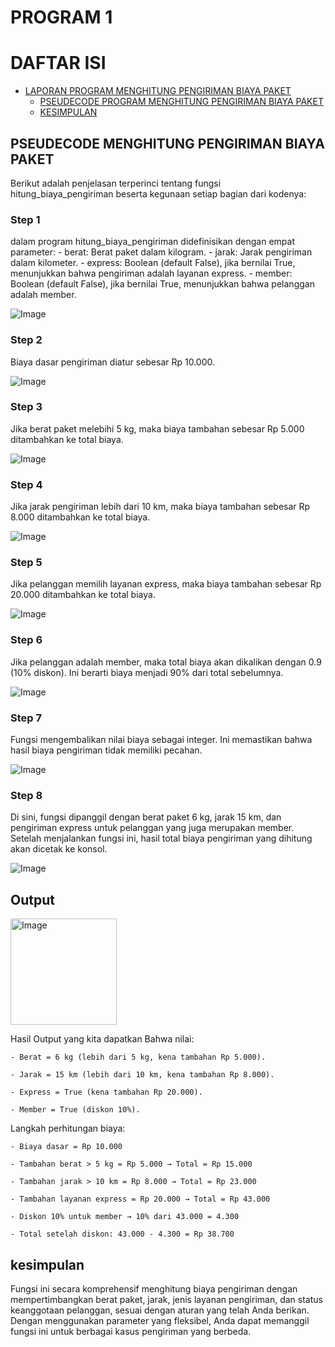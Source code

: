 # PROGRAM 1
DAFTAR ISI
==========
- [LAPORAN PROGRAM MENGHITUNG PENGIRIMAN BIAYA PAKET](#laporan-Latihan-String) 
    - [PSEUDECODE PROGRAM MENGHITUNG PENGIRIMAN BIAYA PAKET](#pseudecode-program-data-string)
    - [KESIMPULAN](#kesimpulan)

## PSEUDECODE MENGHITUNG PENGIRIMAN BIAYA PAKET
Berikut adalah penjelasan terperinci tentang fungsi hitung_biaya_pengiriman beserta kegunaan setiap bagian dari kodenya:

### Step 1
dalam program hitung_biaya_pengiriman didefinisikan dengan empat parameter:
    - berat: Berat paket dalam kilogram.
    - jarak: Jarak pengiriman dalam kilometer.
    - express: Boolean (default False), jika bernilai True, menunjukkan bahwa pengiriman adalah layanan express.
    - member: Boolean (default False), jika bernilai True, menunjukkan bahwa pelanggan adalah member.

![Image](https://github.com/user-attachments/assets/c58362a8-eb2b-4ee8-be85-d2a7be040d03)

### Step 2
Biaya dasar pengiriman diatur sebesar Rp 10.000.

![Image](https://github.com/user-attachments/assets/709396f5-8d9a-4e7f-8bdd-4cc5f0d3af63)

### Step 3
Jika berat paket melebihi 5 kg, maka biaya tambahan sebesar Rp 5.000 ditambahkan ke total biaya.

![Image](https://github.com/user-attachments/assets/ba35d0b1-d4e8-4095-ad22-c486b37a4dac)

### Step 4
Jika jarak pengiriman lebih dari 10 km, maka biaya tambahan sebesar Rp 8.000 ditambahkan ke total biaya.

![Image](https://github.com/user-attachments/assets/5675b548-bc16-4e5b-8a1f-c61066c3bcfb)

### Step 5
Jika pelanggan memilih layanan express, maka biaya tambahan sebesar Rp 20.000 ditambahkan ke total biaya.

![Image](https://github.com/user-attachments/assets/e5e5b8fe-5e18-4ab9-9f97-33ddaa6e04c5)
### Step 6
Jika pelanggan adalah member, maka total biaya akan dikalikan dengan 0.9 (10% diskon). Ini berarti biaya menjadi 90% dari total sebelumnya.

![Image](https://github.com/user-attachments/assets/c61d8ac6-ed32-40f0-841f-8a08b428eeea)

### Step 7
Fungsi mengembalikan nilai biaya sebagai integer. Ini memastikan bahwa hasil biaya pengiriman tidak memiliki pecahan.

![Image](https://github.com/user-attachments/assets/73b543cf-0d2c-4ac1-8094-38d9c3540f3c)

### Step 8
Di sini, fungsi dipanggil dengan berat paket 6 kg, jarak 15 km, dan pengiriman express untuk pelanggan yang juga merupakan member. Setelah menjalankan fungsi ini, hasil total biaya pengiriman yang dihitung akan dicetak ke konsol.

![Image](https://github.com/user-attachments/assets/b70fd2d6-b37f-417d-b790-a73245d0856e)

## Output

<img width="170" alt="Image" src="https://github.com/user-attachments/assets/39e55708-4b90-4f96-ae18-734385d78011" />

Hasil Output yang kita dapatkan Bahwa nilai:

    - Berat = 6 kg (lebih dari 5 kg, kena tambahan Rp 5.000).
    
    - Jarak = 15 km (lebih dari 10 km, kena tambahan Rp 8.000).
    
    - Express = True (kena tambahan Rp 20.000).
    
    - Member = True (diskon 10%).

Langkah perhitungan biaya:

    - Biaya dasar = Rp 10.000
    
    - Tambahan berat > 5 kg = Rp 5.000 → Total = Rp 15.000
    
    - Tambahan jarak > 10 km = Rp 8.000 → Total = Rp 23.000
    
    - Tambahan layanan express = Rp 20.000 → Total = Rp 43.000
    
    - Diskon 10% untuk member → 10% dari 43.000 = 4.300
    
    - Total setelah diskon: 43.000 - 4.300 = Rp 38.700

## kesimpulan
Fungsi ini secara komprehensif menghitung biaya pengiriman dengan mempertimbangkan berat paket, jarak, jenis layanan pengiriman, dan status keanggotaan pelanggan, sesuai dengan aturan yang telah Anda berikan. Dengan menggunakan parameter yang fleksibel, Anda dapat memanggil fungsi ini untuk berbagai kasus pengiriman yang berbeda.







